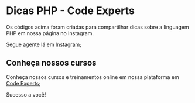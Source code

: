 # Dicas PHP - Code Experts

Os códigos acima foram criadas para compartilhar dicas sobre a linguagem PHP em nossa página no Instagram.

Segue agente lá em [Instagram](https://instagram.com/codeexperts);

## Conheça nossos cursos

Conheça nossos cursos e treinamentos online em nossa plataforma em [Code Experts](https://codeexperts.com.br);

Sucesso a você!